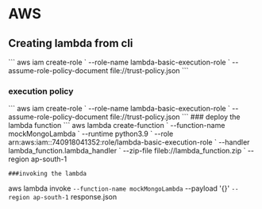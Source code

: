 # AWS

<h2>Creating lambda from cli</h2>
```
aws iam create-role `
  --role-name lambda-basic-execution-role `
  --assume-role-policy-document file://trust-policy.json
```
<h3>execution policy </h3>
```
aws iam create-role `
  --role-name lambda-basic-execution-role `
  --assume-role-policy-document file://trust-policy.json
```
### deploy the lambda function
```
aws lambda create-function `
  --function-name mockMongoLambda `
  --runtime python3.9 `
  --role arn:aws:iam::740918041352:role/lambda-basic-execution-role `
  --handler lambda_function.lambda_handler `
  --zip-file fileb://lambda_function.zip `
  --region ap-south-1

```
###invoking the lambda 
```
aws lambda invoke `
  --function-name mockMongoLambda `
  --payload '{}' `
  --region ap-south-1 `
  response.json

```
